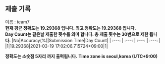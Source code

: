 


  
## 제출 기록  
이름 : team7  
**현재 평균 정확도는 19.29368 입니다. 최고 정확도는 19.29368 입니다.**  
**Day Count는 같은날 제출한 횟수를 의미 합니다. 총 제출 횟수는 30번으로 제한 됩니다.**
|No|Accuracy(%)|Submission Time|Day Count|
| :---: | :---: | :---: | :---: |
|1|19.29368|2021-03-19 17:02:06.715724+09:00|1|


**정확도는 소숫점 5자리 까지 출력됩니다.**
**Time zone is seoul,korea (UTC+9:00)**
